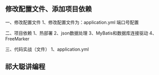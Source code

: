 
## 修改配置文件、添加项目依赖
一、修改配置文件
    1、修改配置文件为：application.yml
        端口号配置
        
二、项目依赖
	1、热部署
	2、json数据处理
	3、MyBatis和数据库连接驱动
	4、FreeMarker

三、代码实战（文件）
    1、application.yml
    
    
## 祁大聪讲编程

